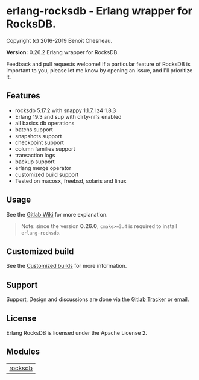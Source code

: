 

# erlang-rocksdb - Erlang wrapper for RocksDB. #

Copyright (c) 2016-2019 Benoît Chesneau.

__Version:__ 0.26.2 Erlang wrapper for RocksDB.

Feedback and pull requests welcome! If a particular feature of RocksDB is important to you, please let me know by opening an issue, and I'll prioritize it.

## Features

- rocksdb 5.17.2 with snappy 1.1.7, lz4 1.8.3
- Erlang 19.3 and sup with dirty-nifs enabled
- all basics db operations
- batchs support
- snapshots support
- checkpoint support
- column families support
- transaction logs
- backup support
- erlang merge operator
- customized build support
- Tested on macosx, freebsd, solaris and linux

## Usage

See the [Gitlab Wiki](https://gitlab.com/barrel-db/erlang-rocksdb/wikis/home) for more explanation.

> Note: since the version **0.26.0**, `cmake>=3.4` is required to install `erlang-rocksdb`.

## Customized build ##

See the [Customized builds](http://gitlab.com/barrel-db/erlang-rocksdb/blob/master/doc/customize_rocksdb_build.md) for more information.

## Support

Support, Design and discussions are done via the [Gitlab Tracker](https://gitlab.com/barrel-db/erlang-rocksdb/issues) or [email](mailto:incoming+barrel-db/erlang-rocksdb@gitlab.com).

## License

Erlang RocksDB is licensed under the Apache License 2.


## Modules ##


<table width="100%" border="0" summary="list of modules">
<tr><td><a href="http://gitlab.com/barrel-db/erlang-rocksdb/blob/master/doc/rocksdb.md" class="module">rocksdb</a></td></tr></table>

